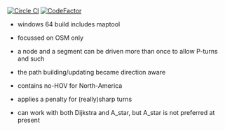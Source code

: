 

[![Circle CI](https://circleci.com/gh/jandegr/navit/tree/pre-pre-tileprovider.svg?style=svg)](https://circleci.com/gh/jandegr/navit/tree/pre-pre-tileprovider)
[![CodeFactor](https://www.codefactor.io/repository/github/jandegr/navit/badge/pre-pre-tileprovider)](https://www.codefactor.io/repository/github/jandegr/navit/overview/pre-pre-tileprovider)

- windows 64 build includes maptool

- focussed on OSM only
- a node and a segment can be driven more than once to allow P-turns and such
- the path building/updating became direction aware
- contains no-HOV for North-America
- applies a penalty for (really)sharp turns
- can work with both Dijkstra and A_star, but A_star is not preferred at present
